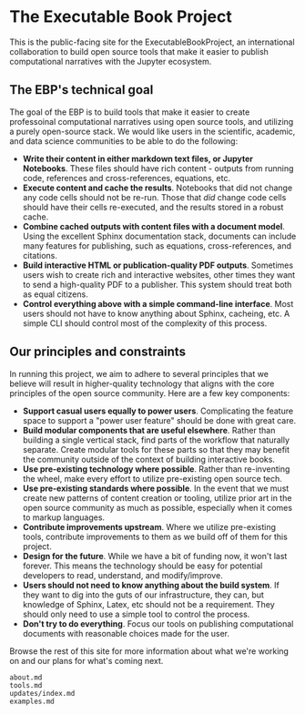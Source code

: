 # The Executable Book Project

This is the public-facing site for the ExecutableBookProject, an international
collaboration to build open source tools that make it easier to publish
computational narratives with the Jupyter ecosystem.

## The EBP's technical goal

The goal of the EBP is to build tools that make it easier to create
professoinal computational narratives using open source tools, and utilizing
a purely open-source stack. We would like users in the scientific, academic,
and data science communities to be able to do the following:

* **Write their content in either markdown text files, or Jupyter Notebooks**.
  These files should have rich content - outputs from running code, references
  and cross-references, equations, etc.
* **Execute content and cache the results**. Notebooks that did not change any
  code cells should not be re-run. Those that *did* change code cells should
  have their cells re-executed, and the results stored in a robust cache.
* **Combine cached outputs with content files with a document model**. Using
  the excellent Sphinx documentation stack, documents can include many features
  for publishing, such as equations, cross-references, and citations.
* **Build interactive HTML or publication-quality PDF outputs**. Sometimes
  users wish to create rich and interactive websites, other times they want to
  send a high-quality PDF to a publisher. This system should treat both as
  equal citizens.
* **Control everything above with a simple command-line interface**. Most
  users should not have to know anything about Sphinx, cacheing, etc. A simple
  CLI should control most of the complexity of this process.

## Our principles and constraints

In running this project, we aim to adhere to several principles that we believe
will result in higher-quality technology that aligns with the core principles
of the open source community. Here are a few key components:

* **Support casual users equally to power users**. Complicating the feature
  space to support a "power user feature" should be done with great care.
* **Build modular components that are useful elsewhere**. Rather than building
  a single vertical stack, find parts of the workflow that naturally separate.
  Create modular tools for these parts so that they may benefit the community
  outside of the context of building interactive books.
* **Use pre-existing technology where possible**. Rather than re-inventing
  the wheel, make every effort to utilize pre-existing open source tech.
* **Use pre-existing standards where possible**. In the event that we must
  create new patterns of content creation or tooling, utilize prior art in
  the open source community as much as possible, especially when it comes to
  markup languages.
* **Contribute improvements upstream**. Where we utilize pre-existing tools,
  contribute improvements to them as we build off of them for this project.
* **Design for the future**. While we have a bit of funding now, it won't last
  forever. This means the technology should be easy for potential developers
  to read, understand, and modify/improve.
* **Users should not need to know anything about the build system**. If they
  want to dig into the guts of our infrastructure, they can, but knowledge
  of Sphinx, Latex, etc should not be a requirement. They should only need to
  use a simple tool to control the process.
* **Don't try to do everything**. Focus our tools on publishing
  computational documents with reasonable choices made for the user.

Browse the rest of this site for more information about what we're working
on and our plans for what's coming next.

```{toctree}
about.md
tools.md
updates/index.md
examples.md
```
